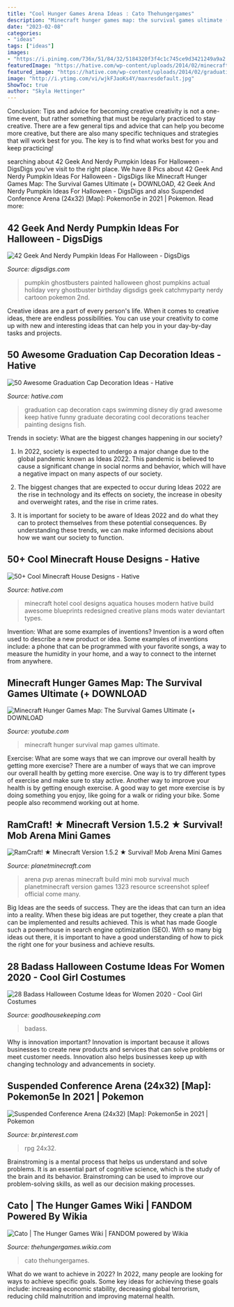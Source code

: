 ```yaml
---
title: "Cool Hunger Games Arena Ideas : Cato Thehungergames"
description: "Minecraft hunger games map: the survival games ultimate (+ download"
date: "2023-02-08"
categories:
- "ideas"
tags: ["ideas"]
images:
- "https://i.pinimg.com/736x/51/84/32/5184320f3f4c1c745ce9d3421249a9a2.jpg"
featuredImage: "https://hative.com/wp-content/uploads/2014/02/minecraft-houses/minecraft-aquatica-hotel-43.jpg"
featured_image: "https://hative.com/wp-content/uploads/2014/02/graduation-cap/graduation-cap-decoration-11.jpg"
image: "http://i.ytimg.com/vi/wjkFJaoKs4Y/maxresdefault.jpg"
ShowToc: true
author: "Skyla Hettinger"
---
```



Conclusion: Tips and advice for becoming creative
creativity is not a one-time event, but rather something that must be regularly practiced to stay creative. There are a few general tips and advice that can help you become more creative, but there are also many specific techniques and strategies that will work best for you. The key is to find what works best for you and keep practicing!

	

		
searching about 42 Geek And Nerdy Pumpkin Ideas For Halloween - DigsDigs you've visit to the right place. We have 8 Pics about 42 Geek And Nerdy Pumpkin Ideas For Halloween - DigsDigs like Minecraft Hunger Games Map: The Survival Games Ultimate (+ DOWNLOAD, 42 Geek And Nerdy Pumpkin Ideas For Halloween - DigsDigs and also Suspended Conference Arena (24x32) [Map]: Pokemon5e in 2021 | Pokemon. Read more:
		
    
## 42 Geek And Nerdy Pumpkin Ideas For Halloween - DigsDigs

<img loading=lazy src="http://www.digsdigs.com/photos/2016/09/39-Ghostbusters-painted-pumpkin-is-very-actual-for-this-holiday.jpg" onerror="this.onerror=null;this.src='https://tse4.mm.bing.net/th?id=OIP.HSLxR57rvbUeiSNS1yze7gHaJ4&amp;pid=15.1';" alt="42 Geek And Nerdy Pumpkin Ideas For Halloween - DigsDigs">

_Source: digsdigs.com_

>pumpkin ghostbusters painted halloween ghost pumpkins actual holiday very ghostbuster birthday digsdigs geek catchmyparty nerdy cartoon pokemon 2nd. 

	

Creative ideas are a part of every person's life. When it comes to creative ideas, there are endless possibilities. You can use your creativity to come up with new and interesting ideas that can help you in your day-by-day tasks and projects. 

    
## 50 Awesome Graduation Cap Decoration Ideas - Hative

<img loading=lazy src="https://hative.com/wp-content/uploads/2014/02/graduation-cap/graduation-cap-decoration-11.jpg" onerror="this.onerror=null;this.src='https://tse1.mm.bing.net/th?id=OIP.5OwXlZEYhchrk-T-mVEyeQHaJ4&amp;pid=15.1';" alt="50 Awesome Graduation Cap Decoration Ideas - Hative">

_Source: hative.com_

>graduation cap decoration caps swimming disney diy grad awesome keep hative funny graduate decorating cool decorations teacher painting designs fish. 

	

Trends in society: What are the biggest changes happening in our society?
1. In 2022, society is expected to undergo a major change due to the global pandemic known as Ideas 2022. This pandemic is believed to cause a significant change in social norms and behavior, which will have a negative impact on many aspects of our society.
2. The biggest changes that are expected to occur during Ideas 2022 are the rise in technology and its effects on society, the increase in obesity and overweight rates, and the rise in crime rates.

3. It is important for society to be aware of Ideas 2022 and do what they can to protect themselves from these potential consequences. By understanding these trends, we can make informed decisions about how we want our society to function.

    
## 50+ Cool Minecraft House Designs - Hative

<img loading=lazy src="https://hative.com/wp-content/uploads/2014/02/minecraft-houses/minecraft-aquatica-hotel-43.jpg" onerror="this.onerror=null;this.src='https://tse1.mm.bing.net/th?id=OIP.MfY2se3GDoY0RYCeSse6PwHaEL&amp;pid=15.1';" alt="50+ Cool Minecraft House Designs - Hative">

_Source: hative.com_

>minecraft hotel cool designs aquatica houses modern hative build awesome blueprints redesigned creative plans mods water deviantart types. 

	

Invention: What are some examples of inventions?
Invention is a word often used to describe a new product or idea. Some examples of inventions include: a phone that can be programmed with your favorite songs, a way to measure the humidity in your home, and a way to connect to the internet from anywhere.

    
## Minecraft Hunger Games Map: The Survival Games Ultimate (+ DOWNLOAD

<img loading=lazy src="http://i.ytimg.com/vi/wjkFJaoKs4Y/maxresdefault.jpg" onerror="this.onerror=null;this.src='https://tse2.mm.bing.net/th?id=OIP.OLcA-QZ2T3ycySxG-sWMlgHaEK&amp;pid=15.1';" alt="Minecraft Hunger Games Map: The Survival Games Ultimate (+ DOWNLOAD">

_Source: youtube.com_

>minecraft hunger survival map games ultimate. 

	

Exercise: What are some ways that we can improve our overall health by getting more exercise?
There are a number of ways that we can improve our overall health by getting more exercise. One way is to try different types of exercise and make sure to stay active. Another way to improve your health is by getting enough exercise. A good way to get more exercise is by doing something you enjoy, like going for a walk or riding your bike. Some people also recommend working out at home.

    
## RamCraft! ★ Minecraft Version 1.5.2 ★ Survival! Mob Arena Mini Games

<img loading=lazy src="https://static.planetminecraft.com/files/resource_media/screenshot/1323/2013-06-09_203919_5667265.jpg" onerror="this.onerror=null;this.src='https://tse4.mm.bing.net/th?id=OIP.sc34dYwbkmSwkwJRgPSTMAHaD7&amp;pid=15.1';" alt="RamCraft! ★ Minecraft Version 1.5.2 ★ Survival! Mob Arena Mini Games">

_Source: planetminecraft.com_

>arena pvp arenas minecraft build mini mob survival much planetminecraft version games 1323 resource screenshot spleef official come many. 

	

Big Ideas are the seeds of success. They are the ideas that can turn an idea into a reality. When these big ideas are put together, they create a plan that can be implemented and results achieved. This is what has made Google such a powerhouse in search engine optimization (SEO). With so many big ideas out there, it is important to have a good understanding of how to pick the right one for your business and achieve results.

    
## 28 Badass Halloween Costume Ideas For Women 2020 - Cool Girl Costumes

<img loading=lazy src="https://hips.hearstapps.com/vader-prod.s3.amazonaws.com/1560959896-katniss-badass-halloween-1560959876.jpg?crop=1xw:1xh;center,top&amp;resize=480:*" onerror="this.onerror=null;this.src='https://tse4.mm.bing.net/th?id=OIP.zPBVFQTl9cnzctA--n0yIAHaLH&amp;pid=15.1';" alt="28 Badass Halloween Costume Ideas for Women 2020 - Cool Girl Costumes">

_Source: goodhousekeeping.com_

>badass. 

	

Why is innovation important?
Innovation is important because it allows businesses to create new products and services that can solve problems or meet customer needs. Innovation also helps businesses keep up with changing technology and advancements in society.

    
## Suspended Conference Arena (24x32) [Map]: Pokemon5e In 2021 | Pokemon

<img loading=lazy src="https://i.pinimg.com/736x/51/84/32/5184320f3f4c1c745ce9d3421249a9a2.jpg" onerror="this.onerror=null;this.src='https://tse1.mm.bing.net/th?id=OIP.oNo2yEA7ravVwVA86Hm7rgHaJ3&amp;pid=15.1';" alt="Suspended Conference Arena (24x32) [Map]: Pokemon5e in 2021 | Pokemon">

_Source: br.pinterest.com_

>rpg 24x32. 

	

Brainstroming is a mental process that helps us understand and solve problems. It is an essential part of cognitive science, which is the study of the brain and its behavior. Brainstroming can be used to improve our problem-solving skills, as well as our decision making processes.

    
## Cato | The Hunger Games Wiki | FANDOM Powered By Wikia

<img loading=lazy src="https://vignette.wikia.nocookie.net/thehungergames/images/1/11/Catotraining.png/revision/latest?cb=20140318015036" onerror="this.onerror=null;this.src='https://tse3.mm.bing.net/th?id=OIP.czPhEORaz7O-FsXEJER_4QHaDF&amp;pid=15.1';" alt="Cato | The Hunger Games Wiki | FANDOM powered by Wikia">

_Source: thehungergames.wikia.com_

>cato thehungergames. 

	

What do we want to achieve in 2022?
In 2022, many people are looking for ways to achieve specific goals. Some key ideas for achieving these goals include: increasing economic stability, decreasing global terrorism, reducing child malnutrition and improving maternal health.

